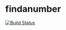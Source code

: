 # findanumber

[![Build Status](https://img.shields.io/travis/ChakirArdenne/findanumber/master.svg?style=flat-square)](https://travis-ci.org/ChakirArdenne/findanumber)


